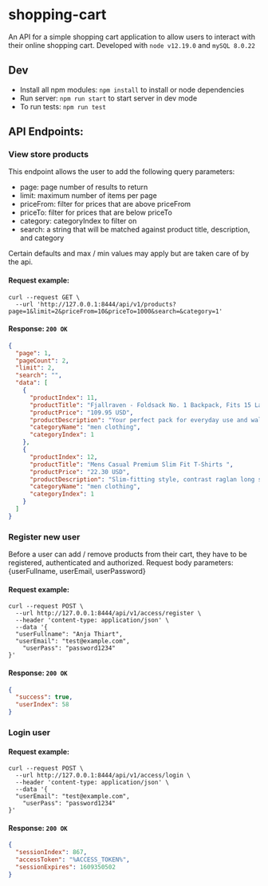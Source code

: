 # shopping-cart
An API for a simple shopping cart application to allow users to interact with their online shopping cart.
Developed with `node v12.19.0` and `mySQL 8.0.22`

## Dev
- Install all npm modules: `npm install` to install or node dependencies
- Run server: `npm run start` to start server in dev mode
- To run tests: `npm run test`

## API Endpoints:

### View store products

This endpoint allows the user to add the following query parameters:
- page: page number of results to return
- limit: maximum number of items per page
- priceFrom: filter for prices that are above priceFrom
- priceTo: filter for prices that are below priceTo
- category: categoryIndex to filter on
- search: a string that will be matched against product title, description, and category

Certain defaults and max / min values may apply but are taken care of by the api.

#### Request example:

```
curl --request GET \
  --url 'http://127.0.0.1:8444/api/v1/products?page=1&limit=2&priceFrom=10&priceTo=1000&search=&category=1'
 ```

#### Response: `200 OK`

```json
{
  "page": 1,
  "pageCount": 2,
  "limit": 2,
  "search": "",
  "data": [
    {
      "productIndex": 11,
      "productTitle": "Fjallraven - Foldsack No. 1 Backpack, Fits 15 Laptops",
      "productPrice": "109.95 USD",
      "productDescription": "Your perfect pack for everyday use and walks in the forest. Stash your laptop (up to 15 inches) in the padded sleeve, your everyday",
      "categoryName": "men clothing",
      "categoryIndex": 1
    },
    {
      "productIndex": 12,
      "productTitle": "Mens Casual Premium Slim Fit T-Shirts ",
      "productPrice": "22.30 USD",
      "productDescription": "Slim-fitting style, contrast raglan long sleeve, three-button henley placket, light weight & soft fabric for breathable and comfortable wearing. And Solid stitched shirts with round neck made for durability and a great fit for casual fashion wear and diehard baseball fans. The Henley style round neckline includes a three-button placket.",
      "categoryName": "men clothing",
      "categoryIndex": 1
    }
  ]
}
```


### Register new user

Before a user can add / remove products from their cart, they have to be registered, authenticated and authorized.
Request body parameters: {userFullname, userEmail, userPassword}

#### Request example:
```
curl --request POST \
  --url http://127.0.0.1:8444/api/v1/access/register \
  --header 'content-type: application/json' \
  --data '{
  "userFullname": "Anja Thiart",
  "userEmail": "test@example.com",
	"userPass": "password1234"
}'
```

#### Response: `200 OK`

```json
{
  "success": true,
  "userIndex": 58
}
```


### Login user

#### Request example:
```
curl --request POST \
  --url http://127.0.0.1:8444/api/v1/access/login \
  --header 'content-type: application/json' \
  --data '{
  "userEmail": "test@example.com",
	"userPass": "password1234"
}'
```

#### Response: `200 OK`

```json
{
  "sessionIndex": 867,
  "accessToken": "%ACCESS_TOKEN%",
  "sessionExpires": 1609350502
}






